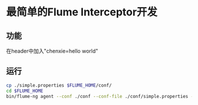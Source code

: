 # 最简单的Flume Interceptor开发

## 功能

在header中加入"chenxie=hello world"

## 运行

```bash
cp ./simple.properties $FLUME_HOME/conf/
cd $FLUME_HOME
bin/flume-ng agent --conf ./conf --conf-file ./conf/simple.properties --name a1 -Dflume.root.logger=DEBUG,console
```

